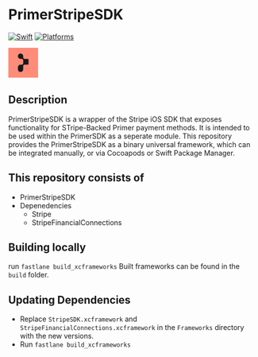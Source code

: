 # PrimerStripeSDK

[![Swift](https://img.shields.io/badge/Swift-5.4_5.5_5.6-orange?style=flat-square)](https://img.shields.io/badge/Swift-5.4_5.5_5.6-Orange?style=flat-square)
[![Platforms](https://img.shields.io/badge/Platforms-iOS-yellowgreen?style=flat-square)](https://img.shields.io/badge/Platforms-iOS-Green?style=flat-square)

![Primer](./Resources/logo.png)

## Description

PrimerStripeSDK is a wrapper of the Stripe iOS SDK that exposes functionality for STripe-Backed Primer payment methods. It is intended to be used within the PrimerSDK as a seperate module. This repository provides the PrimerStripeSDK as a binary universal framework, which can be integrated manually, or via Cocoapods or Swift Package Manager.

## This repository consists of
- PrimerStripeSDK
- Depenedencies
  - Stripe
  - StripeFinancialConnections

## Building locally
run `fastlane build_xcframeworks`
Built frameworks can be found in the `build` folder.

## Updating Dependencies
- Replace `StripeSDK.xcframework` and `StripeFinancialConnections.xcframework` in the `Frameworks` directory with the new versions.
- Run `fastlane build_xcframeworks`